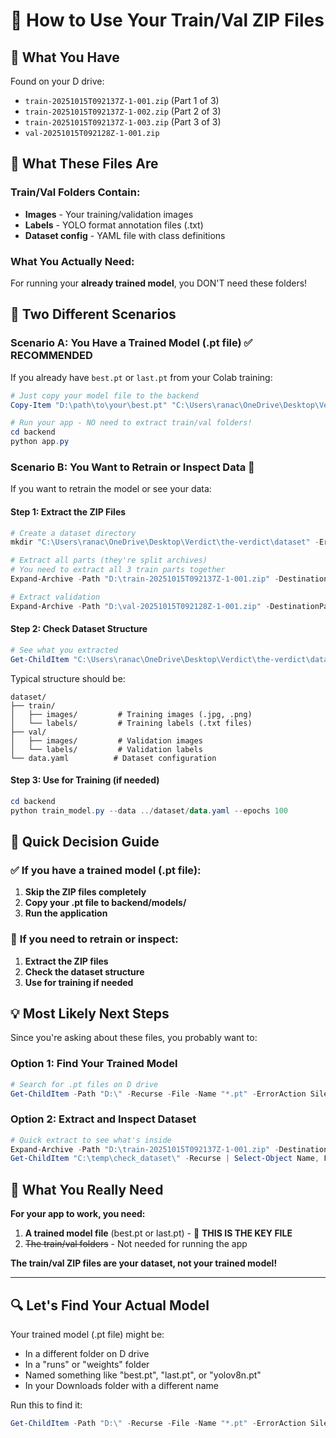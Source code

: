 # 🎯 How to Use Your Train/Val ZIP Files

## 📁 What You Have
Found on your D drive:
- `train-20251015T092137Z-1-001.zip` (Part 1 of 3)
- `train-20251015T092137Z-1-002.zip` (Part 2 of 3) 
- `train-20251015T092137Z-1-003.zip` (Part 3 of 3)
- `val-20251015T092128Z-1-001.zip`

## 🤔 What These Files Are

### Train/Val Folders Contain:
- **Images** - Your training/validation images
- **Labels** - YOLO format annotation files (.txt)
- **Dataset config** - YAML file with class definitions

### What You Actually Need:
For running your **already trained model**, you DON'T need these folders!

## 🎯 Two Different Scenarios

### **Scenario A: You Have a Trained Model (.pt file)** ✅ RECOMMENDED
If you already have `best.pt` or `last.pt` from your Colab training:

```powershell
# Just copy your model file to the backend
Copy-Item "D:\path\to\your\best.pt" "C:\Users\ranac\OneDrive\Desktop\Verdict\the-verdict\backend\models\space_station_safety.pt"

# Run your app - NO need to extract train/val folders!
cd backend
python app.py
```

### **Scenario B: You Want to Retrain or Inspect Data** 🔄
If you want to retrain the model or see your data:

#### Step 1: Extract the ZIP Files
```powershell
# Create a dataset directory
mkdir "C:\Users\ranac\OneDrive\Desktop\Verdict\the-verdict\dataset" -ErrorAction SilentlyContinue

# Extract all parts (they're split archives)
# You need to extract all 3 train parts together
Expand-Archive -Path "D:\train-20251015T092137Z-1-001.zip" -DestinationPath "C:\Users\ranac\OneDrive\Desktop\Verdict\the-verdict\dataset\" -Force

# Extract validation
Expand-Archive -Path "D:\val-20251015T092128Z-1-001.zip" -DestinationPath "C:\Users\ranac\OneDrive\Desktop\Verdict\the-verdict\dataset\" -Force
```

#### Step 2: Check Dataset Structure
```powershell
# See what you extracted
Get-ChildItem "C:\Users\ranac\OneDrive\Desktop\Verdict\the-verdict\dataset\" -Recurse
```

Typical structure should be:
```
dataset/
├── train/
│   ├── images/         # Training images (.jpg, .png)
│   └── labels/         # Training labels (.txt files)
├── val/
│   ├── images/         # Validation images
│   └── labels/         # Validation labels
└── data.yaml          # Dataset configuration
```

#### Step 3: Use for Training (if needed)
```powershell
cd backend
python train_model.py --data ../dataset/data.yaml --epochs 100
```

## 🚀 Quick Decision Guide

### ✅ **If you have a trained model (.pt file):**
1. **Skip the ZIP files completely**
2. **Copy your .pt file to backend/models/**
3. **Run the application**

### 🔄 **If you need to retrain or inspect:**
1. **Extract the ZIP files**
2. **Check the dataset structure**
3. **Use for training if needed**

## 💡 Most Likely Next Steps

Since you're asking about these files, you probably want to:

### Option 1: Find Your Trained Model
```powershell
# Search for .pt files on D drive
Get-ChildItem -Path "D:\" -Recurse -File -Name "*.pt" -ErrorAction SilentlyContinue | Select-Object -First 10
```

### Option 2: Extract and Inspect Dataset
```powershell
# Quick extract to see what's inside
Expand-Archive -Path "D:\train-20251015T092137Z-1-001.zip" -DestinationPath "C:\temp\check_dataset\" -Force
Get-ChildItem "C:\temp\check_dataset\" -Recurse | Select-Object Name, FullName
```

## 🎯 What You Really Need

**For your app to work, you need:**
1. **A trained model file** (best.pt or last.pt) - 📍 **THIS IS THE KEY FILE**
2. ~~The train/val folders~~ - Not needed for running the app

**The train/val ZIP files are your dataset, not your trained model!**

---

## 🔍 Let's Find Your Actual Model

Your trained model (.pt file) might be:
- In a different folder on D drive
- In a "runs" or "weights" folder
- Named something like "best.pt", "last.pt", or "yolov8n.pt"
- In your Downloads folder with a different name

Run this to find it:
```powershell
Get-ChildItem -Path "D:\" -Recurse -File -Name "*.pt" -ErrorAction SilentlyContinue
```